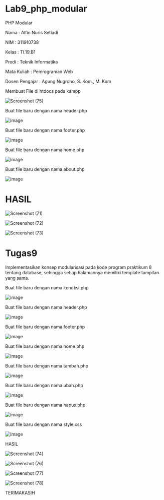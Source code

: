 # Lab9_php_modular
PHP Modular

Nama : Alfin Nuris Setiadi

NIM : 311910738

Kelas : TI.19.B1

Prodi : Teknik Informatika

Mata Kuliah : Pemrograman Web

Dosen Pengajar : Agung Nugroho, S. Kom., M. Kom

Membuat File di htdocs pada xampp

![Screenshot (75)](https://user-images.githubusercontent.com/81596397/120968745-74491a80-c793-11eb-9503-1d431d9a5eeb.png)

Buat file baru dengan nama header.php

![image](https://user-images.githubusercontent.com/81596397/120969153-04875f80-c794-11eb-909d-ff65576f7a6c.png)

Buat file baru dengan nama footer.php

![image](https://user-images.githubusercontent.com/81596397/120969209-1832c600-c794-11eb-99d4-87c43ec06cc1.png)

Buat file baru dengan nama home.php

![image](https://user-images.githubusercontent.com/81596397/120969279-2bde2c80-c794-11eb-9e0d-0109bc544465.png)

Buat file baru dengan nama about.php

![image](https://user-images.githubusercontent.com/81596397/120969339-41535680-c794-11eb-9985-fe54d0a47fbd.png)

# HASIL

![Screenshot (71)](https://user-images.githubusercontent.com/81596397/120969680-a8710b00-c794-11eb-85b7-2594fba1d705.png)

![Screenshot (72)](https://user-images.githubusercontent.com/81596397/120969681-a8710b00-c794-11eb-86dd-1730874433bf.png)

![Screenshot (73)](https://user-images.githubusercontent.com/81596397/120969687-a9a23800-c794-11eb-9032-e12988490db4.png)

# Tugas9
Implementasikan konsep modularisasi pada kode program praktikum 8 tentang
database, sehingga setiap halamannya memiliki template tampilan yang sama.

Buat file baru dengan nama koneksi.php

![image](https://user-images.githubusercontent.com/81596397/120970110-33520580-c795-11eb-8d7c-c96d718c3481.png)

Buat file baru dengan nama header.php

![image](https://user-images.githubusercontent.com/81596397/120970179-495fc600-c795-11eb-880a-2b64c26a5d29.png)

Buat file baru dengan nama footer.php

![image](https://user-images.githubusercontent.com/81596397/120970252-61374a00-c795-11eb-8110-938542b4f05c.png)

Buat file baru dengan nama home.php

![image](https://user-images.githubusercontent.com/81596397/120970320-7ad89180-c795-11eb-8460-1b1a25de1893.png)

Buat file baru dengan nama tambah.php

![image](https://user-images.githubusercontent.com/81596397/120970532-c2f7b400-c795-11eb-9a30-37655888c6c6.png)

Buat file baru dengan nama ubah.php

![image](https://user-images.githubusercontent.com/81596397/120970577-d276fd00-c795-11eb-85f1-d5506da36a3e.png)

Buat file baru dengan nama hapus.php

![image](https://user-images.githubusercontent.com/81596397/120970637-e1f64600-c795-11eb-9067-ff14171101f7.png)

Buat file baru dengan nama style.css

![image](https://user-images.githubusercontent.com/81596397/120970678-ee7a9e80-c795-11eb-88be-29707f12e20e.png)

HASIL

![Screenshot (74)](https://user-images.githubusercontent.com/81596397/120970746-05b98c00-c796-11eb-9a51-693ea834dc87.png)

![Screenshot (76)](https://user-images.githubusercontent.com/81596397/120971050-68ab2300-c796-11eb-89e5-03cfb01e7787.png)

![Screenshot (77)](https://user-images.githubusercontent.com/81596397/120971068-6d6fd700-c796-11eb-8a51-c8c860f026da.png)

![Screenshot (78)](https://user-images.githubusercontent.com/81596397/120971075-6f399a80-c796-11eb-9e87-b786f1bed814.png)


TERIMAKASIH

